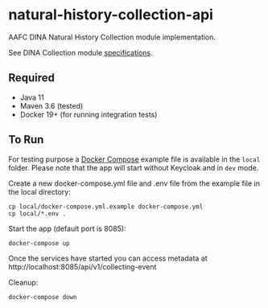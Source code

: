 # natural-history-collection-api

AAFC DINA Natural History Collection module implementation.

See DINA Collection module [specifications](https://github.com/DINA-Web/collection-specs).

## Required

* Java 11
* Maven 3.6 (tested)
* Docker 19+ (for running integration tests)

## To Run

For testing purpose a [Docker Compose](https://docs.docker.com/compose/) example file is available in the `local` folder.
Please note that the app will start without Keycloak and in `dev` mode.

Create a new docker-compose.yml file and .env file from the example file in the local directory:

```
cp local/docker-compose.yml.example docker-compose.yml
cp local/*.env .
```

Start the app (default port is 8085):

```
docker-compose up
```

Once the services have started you can access metadata at http://localhost:8085/api/v1/collecting-event

Cleanup:
```
docker-compose down
```
